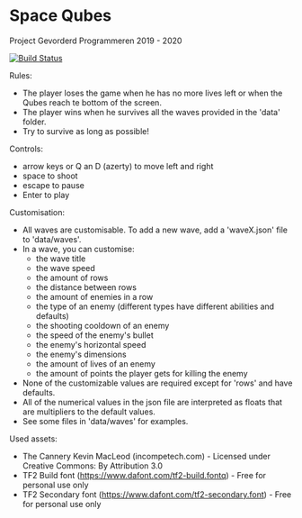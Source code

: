 
# Space Qubes
Project Gevorderd Programmeren 2019 - 2020

[![Build Status](https://travis-ci.com/WardGauderis/SpaceInvaders.svg?token=xiF4cJD9dReqnxy3pcqr&branch=master)](https://travis-ci.com/WardGauderis/SpaceInvaders)

Rules:
- The player loses the game when he has no more lives left or when the Qubes reach te bottom of the screen.
- The player wins when he survives all the waves provided in the 'data' folder.
- Try to survive as long as possible!

Controls:
- arrow keys or Q an D (azerty) to move left and right
- space to shoot
- escape to pause
- Enter to play

Customisation:
- All waves are customisable. To add a new wave, add a 'waveX.json' file to 'data/waves'.
- In a wave, you can customise: 
    - the wave title
    - the wave speed
    - the amount of rows
    - the distance between rows
    - the amount of enemies in a row
    - the type of an enemy (different types have different abilities and defaults)
    - the shooting cooldown of an enemy
    - the speed of the enemy's bullet
    - the enemy's horizontal speed
    - the enemy's dimensions
    - the amount of lives of an enemy
    - the amount of points the player gets for killing the enemy
- None of the customizable values are required except for 'rows' and have defaults.
- All of the numerical values in the json file are interpreted as floats that are multipliers to the default values.
- See some files in 'data/waves' for examples.

Used assets:
- The Cannery Kevin MacLeod (incompetech.com) - Licensed under Creative Commons: By Attribution 3.0
- TF2 Build font (https://www.dafont.com/tf2-build.fontq) - Free for personal use only
- TF2 Secondary font (https://www.dafont.com/tf2-secondary.font) - Free for personal use only
